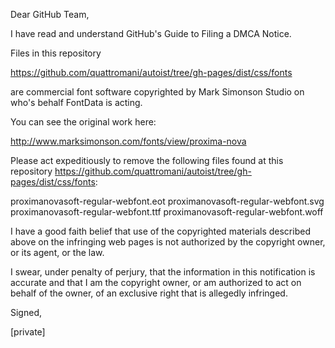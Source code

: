 Dear GitHub Team,

I have read and understand GitHub's Guide to Filing a DMCA Notice.

Files in this repository

https://github.com/quattromani/autoist/tree/gh-pages/dist/css/fonts

are commercial font software copyrighted by Mark Simonson Studio on
who's behalf FontData is acting.

You can see the original work here:

http://www.marksimonson.com/fonts/view/proxima-nova

Please act expeditiously to remove the following files found at this
repository
https://github.com/quattromani/autoist/tree/gh-pages/dist/css/fonts:

proximanovasoft-regular-webfont.eot
proximanovasoft-regular-webfont.svg
proximanovasoft-regular-webfont.ttf
proximanovasoft-regular-webfont.woff

I have a good faith belief that use of the copyrighted materials
described above on the infringing web pages is not authorized by the
copyright owner, or its agent, or the law.

I swear, under penalty of perjury, that the information in this
notification is accurate and that I am the copyright owner, or am
authorized to act on behalf of the owner, of an exclusive right that is
allegedly infringed.

Signed,

[private]
